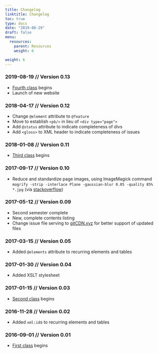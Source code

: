 ```yaml
---
title: Changelog
linktitle: Changelog
toc: true
type: docs
date: "2019-08-29"
draft: false
menu:
  resources:
    parent: Resources
    weight: 6

weight: 6
---
```

### 2019-08-19 // Version 0.13
* [Fourth class](https://docs.google.com/document/d/184qfDzNI3aX_B_942p923CMc1uvrgULrPVGOgGdKeRY/edit?usp=sharing) begins
* Launch of new website

### 2018-04-17 // Version 0.12
* Change `@element` attribute to `@feature`
* Move to establish `<pb/>` in lieu of `<div type="page">`
* Add `@status` attribute to indicate completeness of divs
* Add `<gloss>` to XML header to indicate completeness of issues

### 2018-01-08 // Version 0.11
* [Third class](https://drive.google.com/open?id=1nU-y2JAcwRfUN5FX-wLhUBpTncVaLBYTxYxlhe2Wq-I) begins

### 2017-09-17 // Version 0.10
* Reduce and standardize page images, using ImageMagick command `mogrify -strip -interlace Plane -gaussian-blur 0.05 -quality 85% *.jpg` (via [stackoverflow](https://stackoverflow.com/questions/7261855/recommendation-for-compressing-jpg-files-with-imagemagick#7262050))

### 2017-05-12 // Version 0.09
* Second semester complete
* New, complete contents listing
* Change issue file serving to [gitCDN.xyz](gitCDN.xyz) for better support of updated files

### 2017-03-15 // Version 0.05
* Added `@elements` attribute to recurring elements and tables

### 2017-01-30 // Version 0.04
* Added XSLT stylesheet

### 2017-01-15 // Version 0.03
* [Second class](https://drive.google.com/open?id=142jYs2uAe8RhPSjnogT7NZm9VcYOGi6mCbOyDQnv-EI) begins

### 2016-11-28 // Version 0.02
* Added `xml:id`s to recurring elements and tables

### 2016-09-01 // Version 0.01
* [First class](https://docs.google.com/document/d/1HRh9jvHUBwWkuWcWJAZOQMQqMI8PFhut0MMUiUSEsag/edit?usp=sharing) begins
